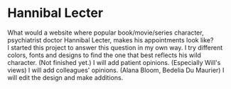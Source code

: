 # Hannibal Lecter

What would a website where popular book/movie/series character, psychiatrist doctor Hannibal Lecter, makes his appointments look like?  
I started this project to answer this question in my own way. I try different colors, fonts and designs to find the one that best reflects his wild character. (Not finished yet.)
I will add patient opinions. (Especially Will's views)
I will add colleagues' opinions. (Alana Bloom, Bedelia Du Maurier)
I will edit the design and make additions.
